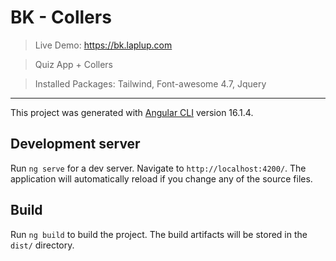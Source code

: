 # BK - Collers

> Live Demo: https://bk.laplup.com

> Quiz App + Collers

> Installed Packages: Tailwind, Font-awesome 4.7, Jquery
___

This project was generated with [Angular CLI](https://github.com/angular/angular-cli) version 16.1.4.

## Development server

Run `ng serve` for a dev server. Navigate to `http://localhost:4200/`. The application will automatically reload if you change any of the source files.

## Build

Run `ng build` to build the project. The build artifacts will be stored in the `dist/` directory.